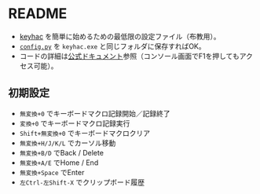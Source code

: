 # README

- [keyhac](https://sites.google.com/site/craftware/keyhac-ja) を簡単に始めるための最低限の設定ファイル（布教用）。
- [`config.py`](./config.py) を `keyhac.exe` と同じフォルダに保存すればOK。
- コードの詳細は[公式ドキュメント](https://crftwr.github.io/keyhac/doc/ja/)参照（コンソール画面でF1を押してもアクセス可能）。

## 初期設定

- `無変換+0` でキーボードマクロ記録開始／記録終了
- `変換+0` でキーボードマクロ記録実行
- `Shift+無変換+0` でキーボードマクロクリア
- `無変換+H/J/K/L` でカーソル移動
- `無変換+B/D` でBack / Delete
- `無変換+A/E` でHome / End
- `無変換+Space` でEnter
- `左Ctrl-左Shift-X` でクリップボード履歴
